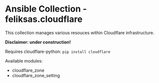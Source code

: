 # Ansible Collection - feliksas.cloudflare

This collection manages various resouces within Cloudflare infrastructure.

**Disclaimer: under construction!**

Requires cloudflare-python: `pip install cloudflare`

Available modules:

* cloudflare_zone
* cloudflare_zone_setting

